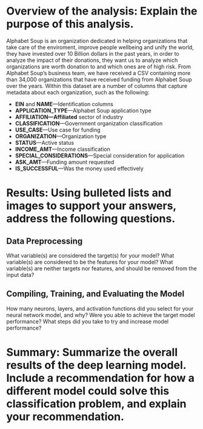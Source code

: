# Overview of the analysis: Explain the purpose of this analysis.
Alphabet Soup is an organization dedicated in helping organizations that take care of the enviroment, improve people wellbeing and unify the world, they have invested over 10 Billion dollars in the past years, in order to analyze the impact of their donations, they want us to analyze which organizations are worth donation to and which ones are of high risk.
From Alphabet Soup’s business team, we have received a CSV containing more than 34,000 organizations that have received funding from Alphabet Soup over the years. Within this dataset are a number of columns that capture metadata about each organization, such as the following:
* **EIN** and **NAME**—Identification columns
* **APPLICATION_TYPE**—Alphabet Soup application type
* **AFFILIATION—Affiliated** sector of industry
* **CLASSIFICATION**—Government organization classification
* **USE_CASE**—Use case for funding
* **ORGANIZATION**—Organization type
* **STATUS**—Active status
* **INCOME_AMT**—Income classification
* **SPECIAL_CONSIDERATIONS**—Special consideration for application
* **ASK_AMT**—Funding amount requested
* **IS_SUCCESSFUL**—Was the money used effectively
# Results: Using bulleted lists and images to support your answers, address the following questions.

## Data Preprocessing
What variable(s) are considered the target(s) for your model?
What variable(s) are considered to be the features for your model?
What variable(s) are neither targets nor features, and should be removed from the input data?
## Compiling, Training, and Evaluating the Model
How many neurons, layers, and activation functions did you select for your neural network model, and why?
Were you able to achieve the target model performance?
What steps did you take to try and increase model performance?
# Summary: Summarize the overall results of the deep learning model. Include a recommendation for how a different model could solve this classification problem, and explain your recommendation.
